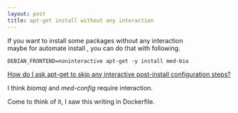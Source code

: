 ```yaml
---
layout: post
title: apt-get install without any interaction
---
```

If you want to install some packages without any interaction  
maybe for automate install , you can do that with following.

```
DEBIAN_FRONTEND=noninteractive apt-get -y install med-bio
```

[How do I ask apt-get to skip any interactive post-install configuration steps?](http://serverfault.com/questions/227190/how-do-i-ask-apt-get-to-skip-any-interactive-post-install-configuration-steps)

I think *biomaj* and *med-config* require interaction.

Come to think of it, I saw this writing in Dockerfile.

